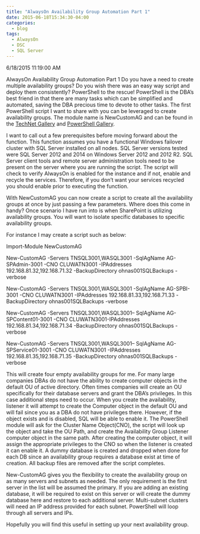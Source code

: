 ```yaml
---
title: "AlwaysOn Availability Group Automation Part 1"
date: 2015-06-18T15:34:30-04:00
categories:
  - blog
tags:
  - AlwaysOn
  - DSC
  - SQL Server
---
```


6/18/2015 11:19:00 AM

AlwaysOn Availability Group Automation Part 1
Do you have a need to create multiple availability groups?  Do you wish there was an easy way script and deploy them consistently? PowerShell to the rescue!  PowerShell is the DBA’s best friend in that there are many tasks which can be simplified and automated, saving the DBA precious time to devote to other tasks.  The first PowerShell script I want to share with you can be leveraged to create availability groups.  The module name is NewCustomAG and can be found in the [TechNet Gallery](https://gallery.technet.microsoft.com/PowerShell-Module-for-9538e843) and [PowerShell Gallery](https://www.powershellgallery.com/packages/NewCustomAG/).

I want to call out a few prerequisites before moving forward about the function.  This function assumes you have a functional Windows failover cluster with SQL Server installed on all nodes.  SQL Server versions tested were SQL Server 2012 and 2014 on Windows Server 2012 and 2012 R2.  SQL Server client tools and remote server administration tools need to be present on the server where you are running the script.  The script will check to verify AlwaysOn is enabled for the instance and if not, enable and recycle the services.  Therefore, if you don’t want your services recycled you should enable prior to executing the function.

With NewCustomAG you can now create a script to create all the availability groups at once by just passing a few parameters.  Where does this come in handy?  Once scenario I have run into is when SharePoint is utilizing availability groups.  You will want to isolate specific databases to specific availability groups.

For instance I may create a script such as below:

Import-Module NewCustomAG

New-CustomAG -Servers TNSQL3001,WASQL3001 -SqlAgName AG-SPAdmin-3001 -CNO CLUWATN3001 -IPAddresses 192.168.81.32,192.168.71.32 -BackupDirectory ohnas001SQLBackups -verbose

New-CustomAG -Servers TNSQL3001,WASQL3001 -SqlAgName AG-SPBI-3001 -CNO CLUWATN3001 -IPAddresses 192.168.81.33,192.168.71.33 -BackupDirectory ohnas001SQLBackups -verbose 

New-CustomAG -Servers TNSQL3001,WASQL3001– SqlAgName AG-SPContent01-3001 -CNO CLUWATN3001-IPAddresses 192.168.81.34,192.168.71.34 -BackupDirectory ohnas001SQLBackups -verbose 

New-CustomAG -Servers TNSQL3001,WASQL3001– SqlAgName AG-SPService01-3001 -CNO CLUWATN3001 -IPAddresses 192.168.81.35,192.168.71.35 -BackupDirectory ohnas001SQLBackups -verbose 

This will create four empty availability groups for me.  For many large companies DBAs do not have the ability to create computer objects in the default OU of active directory.  Often times companies will create an OU specifically for their database servers and grant the DBA’s privileges.  In this case additional steps need to occur.  When you create the availability, listener it will attempt to create the Computer object in the default OU and will fail since you as a DBA do not have privileges there.  However, if the object exists and is disabled, SQL will be able to enable it.  The PowerShell module will ask for the Cluster Name Object(CNO), the script will look up the object and take the OU Path, and create the Availability Group Listener computer object in the same path.  After creating the computer object, it will assign the appropriate privileges to the CNO so when the listener is created it can enable it.  A dummy database is created and dropped when done for each DB since an availability group requires a database exist at time of creation.  All backup files are removed after the script completes.

New-CustomAG gives you the flexibility to create the availability group on as many servers and subnets as needed.  The only requirement is the first server in the list will be assumed the primary.  If you are adding an existing database, it will be required to exist on this server or will create the dummy database here and restore to each additional server.  Multi-subnet clusters will need an IP address provided for each subnet.  PowerShell will loop through all servers and IPs.

Hopefully you will find this useful in setting up your next availability group.
